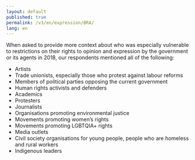 ```yaml
---
layout: default
published: true
permalink: /v3/en/expression/BRA/
lang: en
---
```


When asked to provide more context about who was especially vulnerable to restrictions on their rights to opinion and expression by the government or its agents in 2018, our respondents mentioned all of the following:
-	Artists
-	Trade unionists, especially those who protest against labour reforms
-	Members of political parties opposing the current government
-	Human rights activists and defenders
-	Academics
-	Protesters
-	Journalists
-	Organisations promoting environmental justice
-	Movements promoting women’s rights
-	Movements promoting LGBTQIA+ rights
-	Media outlets
-	Civil society organisations for young people, people who are homeless and rural workers
-	Indigenous leaders

